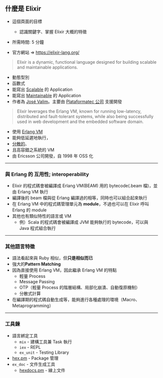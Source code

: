 ## 什麼是 Elixir

- 這個頁面的目標
  - 認識關鍵字、掌握 Elixir 大概的特徵
- 所需時間: 5 分鐘

- 官方網站 => https://elixir-lang.org/

> Elixir is a dynamic, functional language designed for building scalable and maintainable applications.

- 動態型別
- 函數式
- 能寫出 [Scalable][dist] 的 Application
- 能寫出 [Maintainable](https://skirino.github.io/slides/advice_for_new_graduates.html) 的 Application
- 作者為 [José Valim](https://github.com/josevalim)。主要由 [Plataformatec 公司](http://plataformatec.com.br/) 支援開發

[dist]: ../basics/distribution.html

> Elixir leverages the Erlang VM, known for running low-latency, distributed and fault-tolerant systems,
> while also being successfully used in web development and the embedded software domain.

- 使用 [Erlang VM](http://www.erlang.org/)
- 能夠低延遲地執行，
- [分散的][dist]、
- 且高容錯之系統的 VM
- 由 Ericsson 公司開發，自 1998 年 OSS 化

---

### 與 Erlang 的 **互用性; interoperability**

- Elixir 的程式碼會被編譯成 Erlang VM(BEAM) 用的 bytecode(.beam 檔)，並由 Erlang VM 執行
- 編譯後的 beam 檔與從 Erlang 編譯過的相等，同時也可以組合起來執行
- 在 Erlang VM 中的程式碼管理單元為 **module**，不過也可以在 Elixir 呼叫 Erlang 的 module
- 其他也有類似特性的語言或 VM
  - 例）Scala 的程式碼會被編譯成 JVM 能夠執行的 bytecode，可以與 Java 程式組合執行

---

### 其他語言特徵

- 語法看起來與 Ruby 相似，但**只是相似而已**
- 強大的**Pattern Matching**
- 因為直接使用 Erlang VM，因此繼承 Erlang VM 的特點
  - 輕量 Process
  - Message Passing
  - OTP（輕量 Process 的階層結構、局部化崩潰、自動復原機制）
  - 分散式計算
- 在編譯期的程式碼自動生成等，能夠進行各種處理的環境（Macro、Metaprogramming）

---

### 工具鍊

- 語言綁定工具
  - `mix` - 建構工具兼 Task 執行
  - `iex` - REPL
  - `ex_unit` - Testing Library
- [hex.pm](https://hex.pm) - Package 管理
- `ex_doc` - 文件生成工具
  - [hexdocs.pm](https://hexdocs.pm) - 線上文件
